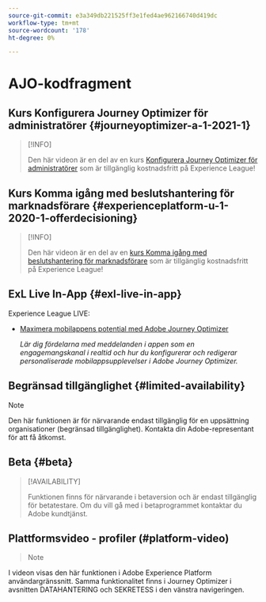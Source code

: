 ```yaml
---
source-git-commit: e3a349db221525ff3e1fed4ae962166740d419dc
workflow-type: tm+mt
source-wordcount: '178'
ht-degree: 0%

---
```

# AJO-kodfragment

## Kurs Konfigurera Journey Optimizer för administratörer {#journeyoptimizer-a-1-2021-1}

>[!INFO]
>
> Den här videon är en del av en kurs [Konfigurera Journey Optimizer för administratörer](https://experienceleague.adobe.com/docs/courses/using/journeyoptimizer-a-1-2021-1.html) som är tillgänglig kostnadsfritt på Experience League!

## Kurs Komma igång med beslutshantering för marknadsförare {#experienceplatform-u-1-2020-1-offerdecisioning}

>[!INFO]
>
> Den här videon är en del av en [kurs Komma igång med beslutshantering för marknadsförare](https://experienceleague.adobe.com/docs/courses/using/experienceplatform-u-1-2020-1-offerdecisioning.html?lang=en) som är tillgänglig kostnadsfritt på Experience League!

## ExL Live In-App {#exl-live-in-app}

Experience League LIVE:

* [Maximera mobilappens potential med Adobe Journey Optimizer](https://experienceleague.adobe.com/docs/events/experience-league-live-recordings/episodes/exl-live-episode-5-24-23.html?lang=en)

  *Lär dig fördelarna med meddelanden i appen som en engagemangskanal i realtid och hur du konfigurerar och redigerar personaliserade mobilappsupplevelser i Adobe Journey Optimizer.*

## Begränsad tillgänglighet {#limited-availability}

>[!NOTE]
>
>Den här funktionen är för närvarande endast tillgänglig för en uppsättning organisationer (begränsad tillgänglighet). Kontakta din Adobe-representant för att få åtkomst.

## Beta {#beta}

>[!AVAILABILITY]
>
>Funktionen finns för närvarande i betaversion och är endast tillgänglig för betatestare. Om du vill gå med i betaprogrammet kontaktar du Adobe kundtjänst.

## Plattformsvideo - profiler (#platform-video)

>>[!NOTE]
>>
I videon visas den här funktionen i Adobe Experience Platform användargränssnitt. Samma funktionalitet finns i Journey Optimizer i avsnitten DATAHANTERING och SEKRETESS i den vänstra navigeringen.
